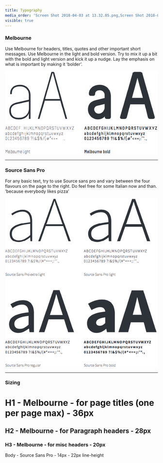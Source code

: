 ```yaml
---
title: Typography
media_order: 'Screen Shot 2018-04-03 at 13.32.05.png,Screen Shot 2018-04-03 at 13.32.39.png'
visible: true
---
```


### Melbourne
Use Melbourne for headers, titles, quotes and other important short messages. Use Melbourne in the light and bold version. Try to mix it up a bit with the bold and light version and kick it up a nudge. Lay the emphasis on what is important by making it ‘bolder’.

![](Screen%20Shot%202018-04-03%20at%2013.32.05.png)

___

### Source Sans Pro
For any basic text, try to use Source sans pro and vary between the four flavours on the page to the right. Do feel free for some Italian now and than. ‘because everybody likes pizza’

![](Screen%20Shot%202018-04-03%20at%2013.32.39.png)

___

### Sizing
# H1 - Melbourne - for page titles (one per page max) - 36px
## H2 - Melbourne - for Paragraph headers - 28px
### H3 - Melbourne - for misc headers - 20px
Body - Source Sans Pro - 14px - 22px line-height